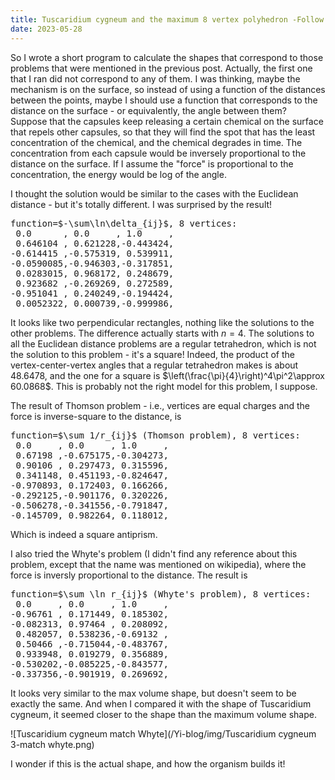 ```yaml
---
title: Tuscaridium cygneum and the maximum 8 vertex polyhedron -Follow up
date: 2023-05-28
---
```

<script src="https://yjian012.github.io/Yi-blog/scripts.js"></script>
<link rel="stylesheet" href="https://yjian012.github.io/Yi-blog/styles.css">

So I wrote a short program to calculate the shapes that correspond to those problems that were mentioned in the previous post. Actually, the first one that I ran did not correspond to any of them. I was thinking, maybe the mechanism is on the surface, so instead of using a function of the distances between the points, maybe I should use a function that corresponds to the distance on the surface - or equivalently, the angle between them? Suppose that the capsules keep releasing a certain chemical on the surface that repels other capsules, so that they will find the spot that has the least concentration of the chemical, and the chemical degrades in time. The concentration from each capsule would be inversely proportional to the distance on the surface. If I assume the "force" is proportional to the concentration, the energy would be log of the angle.

I thought the solution would be similar to the cases with the Euclidean distance - but it's totally different. I was surprised by the result!
<pre>
function=$-\sum\ln\delta_{ij}$, 8 vertices:
 0.0      , 0.0     , 1.0     ,
 0.646104 , 0.621228,-0.443424,
-0.614415 ,-0.575319, 0.539911,
-0.0590085,-0.946303,-0.317851,
 0.0283015, 0.968172, 0.248679,
 0.923682 ,-0.269269, 0.272589,
-0.951041 , 0.240249,-0.194424,
 0.0052322, 0.000739,-0.999986,
</pre>
It looks like two perpendicular rectangles, nothing like the solutions to the other problems.
The difference actually starts with $n=4$. The solutions to all the Euclidean distance problems are a regular tetrahedron, which is not the solution to this problem - it's a square! Indeed, the product of the vertex-center-vertex angles that a regular tetrahedron makes is about 48.6478, and the one for a square is $\left(\frac{\pi}{4}\right)^4\pi^2\approx 60.0868$. This is probably not the right model for this problem, I suppose.

The result of Thomson problem - i.e., vertices are equal charges and the force is inverse-square to the distance, is
<pre>
function=$\sum 1/r_{ij}$ (Thomson problem), 8 vertices:
 0.0     , 0.0     , 1.0     ,
 0.67198 ,-0.675175,-0.304273,
 0.90106 , 0.297473, 0.315596,
 0.341148, 0.451193,-0.824647,
-0.970893, 0.172403, 0.166266,
-0.292125,-0.901176, 0.320226,
-0.506278,-0.341556,-0.791847,
-0.145709, 0.982264, 0.118012,
</pre>
Which is indeed a square antiprism.

I also tried the Whyte's problem (I didn't find any reference about this problem, except that the name was mentioned on wikipedia), where the force is inversly proportional to the distance. The result is
<pre>
function=$\sum \ln r_{ij}$ (Whyte's problem), 8 vertices:
 0.0     , 0.0     , 1.0     ,
-0.96761 , 0.171449, 0.185302,
-0.082313, 0.97464 , 0.208092,
 0.482057, 0.538236,-0.69132 ,
 0.50466 ,-0.715044,-0.483767,
 0.933948, 0.019279, 0.356889,
-0.530202,-0.085225,-0.843577,
-0.337356,-0.901919, 0.269692,
</pre>
It looks very similar to the max volume shape, but doesn't seem to be exactly the same.
And when I compared it with the shape of Tuscaridium cygneum, it seemed closer to the shape than the maximum volume shape.

![Tuscaridium cygneum match Whyte](/Yi-blog/img/Tuscaridium cygneum 3-match whyte.png)

I wonder if this is the actual shape, and how the organism builds it!